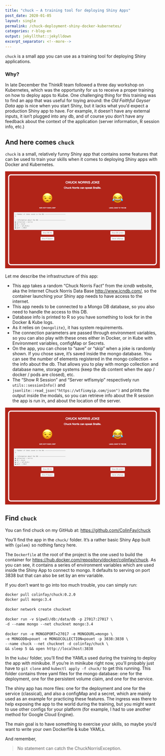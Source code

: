 ```yaml
---
title: "chuck — A training tool for deploying Shiny Apps"
post_date: 2020-01-05
layout: single
permalink: /chuck-deployment-shiny-docker-kubernetes/
categories: r-blog-en
output: jekyllthat::jekylldown
excerpt_separator: <!--more-->
---
```



`chuck` is a small app you can use as a training tool for deploying
Shiny applications.

### Why?

In late December the ThinkR team followed a three day workshop on
Kubernetes, which was the opportunity for us to receive a proper
training on how to deploy apps to Kube. One challenging thing for this
training was to find an app that was useful for toying around: the *Old
Faithful Geyser Data* app is nice when you start Shiny, but it lacks
what you’d expect a production Shiny app to have. For example, it
doesn’t have any external inputs, it isn’t plugged into any db, and of
course you don’t have any feedback about the context of the application
(server information, R session info, etc.)

## And here comes `chuck`

`chuck` is a small, relatively funny Shiny app that contains some
features that can be used to train your skills when it comes to
deploying Shiny apps with Docker and Kubernetes.

<!--html_preserve-->

<div align="center">

<img src="/assets/img/chuck1.png" width="800px"/>

</div>

<!--/html_preserve-->

Let me describe the infrastructure of this app:

  - This app takes a random “Chuck Norris Fact” from the *icndb*
    website, aka the Internet Chuck Norris Data Base
    <http://www.icndb.com/>, so the container launching your Shiny app
    needs to have access to the internet.
  - This app needs to be connected to a Mongo DB database, so you also
    need to handle the access to this DB.
  - Database info is printed to R so you have something to look for in
    the Docker & Kube logs.
  - As it relies on `{mongolite}`, it has system requirements.
  - The connection parameters are passed through environment variables,
    so you can also play with these ones either in Docker, or in Kube
    with Environment variables, configMap or Secrets.
  - On the app, you can chose to “save” or “skip” when a joke is
    randomly shown. If you chose save, it’s saved inside the mongo
    database. You can see the number of elements registered in the mongo
    collection + the info about the db. That allows you to play with
    mongo collection and database name, storage systems (keep the db
    content when the app / docker / pods are closed), etc.
  - The “Show R Session” and “Server wtfismyip” respectively run
    `utils::sessionInfo()` and
    `jsonlite::read_json("https://wtfismyip.com/json")` and prints the
    output inside the modals, so you can retrieve info about the R
    session the app is run in, and about the location of the server.

<!--html_preserve-->

<div align="center">

<img src="/assets/img/chuck1.png" width="800px"/>

</div>

<!--/html_preserve-->

## Find `chuck`

You can find chuck on my GitHub at: <https://github.com/ColinFay/chuck>

You’ll find the app in the `chuck/` folder. It’s a rather basic Shiny
App built with `{golem}` so nothing fancy here.

The `Dockerfile` at the root of the project is the one used to build the
container for <https://hub.docker.com/repository/docker/colinfay/chuck>.
As you can see, it contains a series of environment variables which are
used inside the Shiny App to connect to mongo. It defaults to serving on
port 3838 but that can also be set by an env variable.

If you don’t want to go into too much trouble, you can simply run:

    docker pull colinfay/chuck:0.2.0
    docker pull mongo:3.4 
    
    docker network create chucknet
    
    docker run -v $(pwd)/db:/data/db -p 27017:27017 \
    -d --name mongo --net chucknet mongo:3.4
    
    docker run -e MONGOPORT=27017 -e MONGOURL=mongo \
    -e MONGODB=pouet -e MONGOCOLLECTION=pouet -p 3838:3838 \
    --name chuck --net chucknet -d colinfay/chuck \
    && sleep 5 && open http://localhost:3838

In the `kube/` folder, you’ll find the YAMLs used during the training to
deploy the app with minikube. If you’re in minikube right now, you’ll
probably just have to `git clone` and `kubectl apply -f chuck/` to get
this running. This folder contains three yaml files for the mongo
database: one for the deployment, one for the persistent volume claim,
and one for the service.

The shiny app has more files: one for the deployment and one for the
service (classical), and also a configMap and a secret, which are mainly
used as an example for practicing these features. The ingress was there
to help exposing the app to the world during the training, but you might
want to use other configs for your platform (for example, I had to use
another method for Google Cloud Engine).

The main goal is to have something to exercise your skills, so maybe
you’d want to write your own Dockerfile & kube YAMLs.

And remember,

> No statement can catch the ChuckNorrisException.
